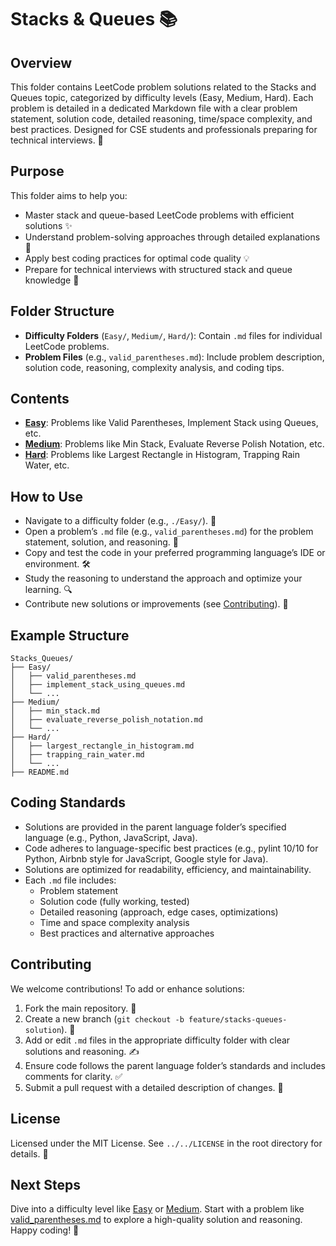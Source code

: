 # Stacks & Queues 📚

## Overview
This folder contains LeetCode problem solutions related to the Stacks and Queues topic, categorized by difficulty levels (Easy, Medium, Hard). Each problem is detailed in a dedicated Markdown file with a clear problem statement, solution code, detailed reasoning, time/space complexity, and best practices. Designed for CSE students and professionals preparing for technical interviews. 🚀

## Purpose
This folder aims to help you:
- Master stack and queue-based LeetCode problems with efficient solutions ✨
- Understand problem-solving approaches through detailed explanations 🧠
- Apply best coding practices for optimal code quality 💡
- Prepare for technical interviews with structured stack and queue knowledge 🎯

## Folder Structure
- **Difficulty Folders** (`Easy/`, `Medium/`, `Hard/`): Contain `.md` files for individual LeetCode problems.
- **Problem Files** (e.g., `valid_parentheses.md`): Include problem description, solution code, reasoning, complexity analysis, and coding tips.

## Contents
- **[Easy](./Easy/)**: Problems like Valid Parentheses, Implement Stack using Queues, etc.
- **[Medium](./Medium/)**: Problems like Min Stack, Evaluate Reverse Polish Notation, etc.
- **[Hard](./Hard/)**: Problems like Largest Rectangle in Histogram, Trapping Rain Water, etc.

## How to Use
- Navigate to a difficulty folder (e.g., `./Easy/`). 📂
- Open a problem’s `.md` file (e.g., `valid_parentheses.md`) for the problem statement, solution, and reasoning. 📝
- Copy and test the code in your preferred programming language’s IDE or environment. 🛠️
- Study the reasoning to understand the approach and optimize your learning. 🔍
- Contribute new solutions or improvements (see [Contributing](#contributing)). 🤗

## Example Structure
```
Stacks_Queues/
├── Easy/
│   ├── valid_parentheses.md
│   ├── implement_stack_using_queues.md
│   └── ...
├── Medium/
│   ├── min_stack.md
│   ├── evaluate_reverse_polish_notation.md
│   └── ...
├── Hard/
│   ├── largest_rectangle_in_histogram.md
│   ├── trapping_rain_water.md
│   └── ...
├── README.md
```

## Coding Standards
- Solutions are provided in the parent language folder’s specified language (e.g., Python, JavaScript, Java).
- Code adheres to language-specific best practices (e.g., pylint 10/10 for Python, Airbnb style for JavaScript, Google style for Java).
- Solutions are optimized for readability, efficiency, and maintainability.
- Each `.md` file includes:
  - Problem statement
  - Solution code (fully working, tested)
  - Detailed reasoning (approach, edge cases, optimizations)
  - Time and space complexity analysis
  - Best practices and alternative approaches

## Contributing
We welcome contributions! To add or enhance solutions:
1. Fork the main repository. 🍴
2. Create a new branch (`git checkout -b feature/stacks-queues-solution`). 🌿
3. Add or edit `.md` files in the appropriate difficulty folder with clear solutions and reasoning. ✍️
4. Ensure code follows the parent language folder’s standards and includes comments for clarity. ✅
5. Submit a pull request with a detailed description of changes. 🚀

## License
Licensed under the MIT License. See `../../LICENSE` in the root directory for details. 📜

## Next Steps
Dive into a difficulty level like [Easy](./Easy/) or [Medium](./Medium/). Start with a problem like [valid_parentheses.md](./Easy/valid_parentheses.md) to explore a high-quality solution and reasoning. Happy coding! 🌟